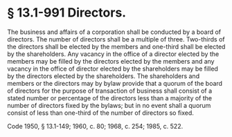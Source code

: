 # § 13.1-991 Directors.

<p>The business and affairs of a corporation shall be conducted by a board of directors. The number of directors shall be a multiple of three. Two-thirds of the directors shall be elected by the members and one-third shall be elected by the shareholders. Any vacancy in the office of a director elected by the members may be filled by the directors elected by the members and any vacancy in the office of director elected by the shareholders may be filled by the directors elected by the shareholders. The shareholders and members or the directors may by bylaw provide that a quorum of the board of directors for the purpose of transaction of business shall consist of a stated number or percentage of the directors less than a majority of the number of directors fixed by the bylaws; but in no event shall a quorum consist of less than one-third of the number of directors so fixed.</p><p>Code 1950, § 13.1-149; 1960, c. 80; 1968, c. 254; 1985, c. 522.</p>